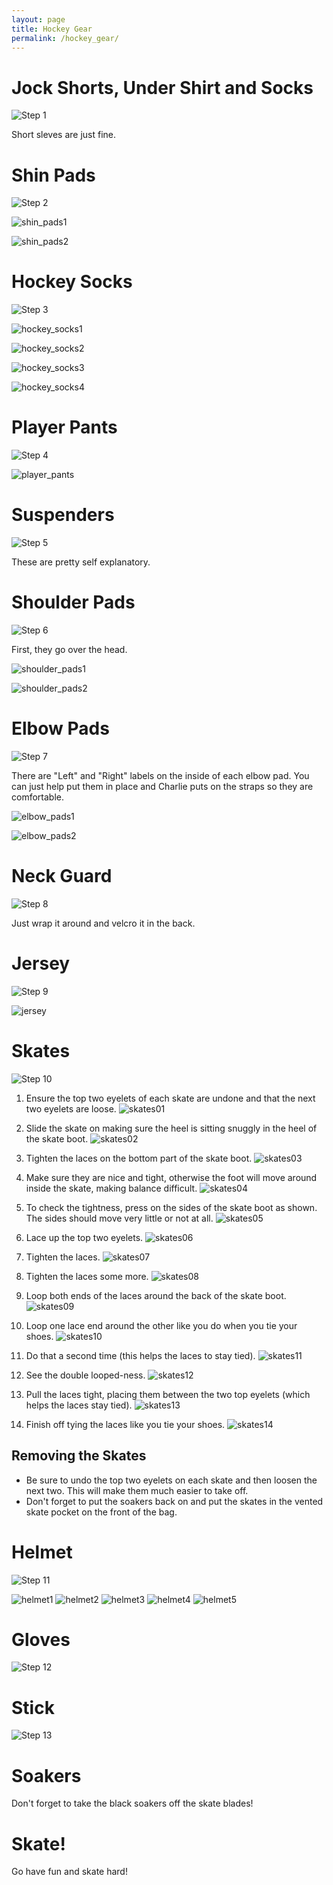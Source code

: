 ```yaml
---
layout: page
title: Hockey Gear
permalink: /hockey_gear/
---
```


# Jock Shorts, Under Shirt and Socks
![Step 1](images/hockey_gear01.jpg)

Short sleves are just fine.


# Shin Pads
![Step 2](images/hockey_gear02.jpg)

![shin_pads1](images/shin_pads/shin_pads1.jpg)

![shin_pads2](images/shin_pads/shin_pads2.jpg)


# Hockey Socks
![Step 3](images/hockey_gear03.jpg)

![hockey_socks1](images/hockey_socks/hockey_socks1.jpg)

![hockey_socks2](images/hockey_socks/hockey_socks2.jpg)

![hockey_socks3](images/hockey_socks/hockey_socks3.jpg)

![hockey_socks4](images/hockey_socks/hockey_socks4.jpg)


# Player Pants

![Step 4](images/hockey_gear04.jpg)

![player_pants](images/player_pants.jpg)


# Suspenders
![Step 5](images/hockey_gear05.jpg)

These are pretty self explanatory.


# Shoulder Pads
![Step 6](images/hockey_gear06.jpg)

First, they go over the head.

![shoulder_pads1](images/shoulder_pads/shoulder_pads1.jpg)

![shoulder_pads2](images/shoulder_pads/shoulder_pads2.jpg)


# Elbow Pads
![Step 7](images/hockey_gear07.jpg)

There are "Left" and "Right" labels on the inside of each elbow pad. You can just
help put them in place and Charlie puts on the straps so they are comfortable.

![elbow_pads1](images/elbow_pads/elbow_pads1.jpg)

![elbow_pads2](images/elbow_pads/elbow_pads2.jpg)


# Neck Guard
![Step 8](images/hockey_gear08.jpg)

Just wrap it around and velcro it in the back.


# Jersey
![Step 9](images/hockey_gear09.jpg)

![jersey](images/jersey.jpg)


# Skates
![Step 10](images/hockey_gear10.jpg)

1. Ensure the top two eyelets of each skate are undone and that the next two eyelets are loose.
![skates01](images/skates/skates01.jpg)

1. Slide the skate on making sure the heel is sitting snuggly in the heel of the skate boot.
![skates02](images/skates/skates02.jpg)

1. Tighten the laces on the bottom part of the skate boot.
![skates03](images/skates/skates03.jpg)

1. Make sure they are nice and tight, otherwise the foot will move around inside the skate, making balance difficult.
![skates04](images/skates/skates04.jpg)

1. To check the tightness, press on the sides of the skate boot as shown. The sides should move very little or not at all.
![skates05](images/skates/skates05.jpg)

1. Lace up the top two eyelets.
![skates06](images/skates/skates06.jpg)

1. Tighten the laces.
![skates07](images/skates/skates07.jpg)

1. Tighten the laces some more.
![skates08](images/skates/skates08.jpg)

1. Loop both ends of the laces around the back of the skate boot.
![skates09](images/skates/skates09.jpg)

1. Loop one lace end around the other like you do when you tie your shoes.
![skates10](images/skates/skates10.jpg)

1. Do that a second time (this helps the laces to stay tied).
![skates11](images/skates/skates11.jpg)

1. See the double looped-ness.
![skates12](images/skates/skates12.jpg)

1. Pull the laces tight, placing them between the two top eyelets (which helps the laces stay tied).
![skates13](images/skates/skates13.jpg)

1. Finish off tying the laces like you tie your shoes.
![skates14](images/skates/skates14.jpg)

## Removing the Skates

- Be sure to undo the top two eyelets on each skate and then loosen the next two.
This will make them much easier to take off.
- Don't forget to put the soakers back on and put the skates in the vented skate
pocket on the front of the bag.


# Helmet
![Step 11](images/hockey_gear11.jpg)

![helmet1](images/helmet/helmet1.jpg)
![helmet2](images/helmet/helmet2.jpg)
![helmet3](images/helmet/helmet3.jpg)
![helmet4](images/helmet/helmet4.jpg)
![helmet5](images/helmet/helmet5.jpg)


# Gloves
![Step 12](images/hockey_gear12.jpg)


# Stick
![Step 13](images/hockey_gear13.jpg)


# Soakers

Don't forget to take the black soakers off the skate blades!


# Skate!

Go have fun and skate hard!
